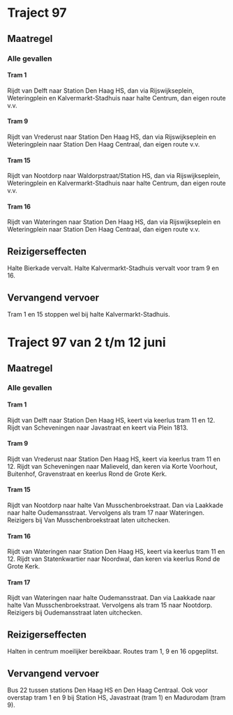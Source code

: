 # Traject 97 
## Maatregel
### Alle gevallen

#### Tram 1
Rijdt van Delft naar Station Den Haag HS, dan via Rijswijkseplein, Weteringplein en Kalvermarkt-Stadhuis naar halte Centrum, dan eigen route v.v. 

#### Tram 9
Rijdt van Vrederust naar Station Den Haag HS, dan via Rijswijkseplein en Weteringplein naar Station Den Haag Centraal, dan eigen route v.v. 

#### Tram 15
Rijdt van Nootdorp naar Waldorpstraat/Station HS, dan via Rijswijkseplein, Weteringplein en Kalvermarkt-Stadhuis naar halte Centrum, dan eigen route v.v. 

#### Tram 16
Rijdt van Wateringen naar Station Den Haag HS, dan via Rijswijkseplein en Weteringplein naar Station Den Haag Centraal, dan eigen route v.v.

## Reizigerseffecten
Halte Bierkade vervalt.
Halte Kalvermarkt-Stadhuis vervalt voor tram 9 en 16. 

## Vervangend vervoer
Tram 1 en 15 stoppen wel bij halte Kalvermarkt-Stadhuis.

# Traject 97 van 2 t/m 12 juni
## Maatregel
### Alle gevallen

#### Tram 1
Rijdt van Delft naar Station Den Haag HS, keert via keerlus tram 11 en 12.
Rijdt van Scheveningen naar Javastraat en keert via Plein 1813.

#### Tram 9
Rijdt van Vrederust naar Station Den Haag HS, keert via keerlus tram 11 en 12.
Rijdt van Scheveningen naar Malieveld, dan keren via Korte Voorhout, Buitenhof, Gravenstraat en keerlus Rond de Grote Kerk.

#### Tram 15
Rijdt van Nootdorp naar halte Van Musschenbroekstraat. Dan via Laakkade naar halte Oudemansstraat. Vervolgens als tram 17 naar Wateringen.
Reizigers bij Van Musschenbroekstraat laten uitchecken.

#### Tram 16
Rijdt van Wateringen naar Station Den Haag HS, keert via keerlus tram 11 en 12.
Rijdt van Statenkwartier naar Noordwal, dan keren via keerlus Rond de Grote Kerk.

#### Tram 17 
Rijdt van Wateringen naar halte Oudemansstraat. Dan via Laakkade naar halte Van Musschenbroekstraat. Vervolgens als tram 15 naar Nootdorp.
Reizigers bij Oudemansstraat laten uitchecken.

## Reizigerseffecten
Halten in centrum moeilijker bereikbaar. Routes tram 1, 9 en 16 opgeplitst. 

## Vervangend vervoer
Bus 22 tussen stations Den Haag HS en Den Haag Centraal.
Ook voor overstap tram 1 en 9 bij Station HS, Javastraat (tram 1) en Madurodam (tram 9).
